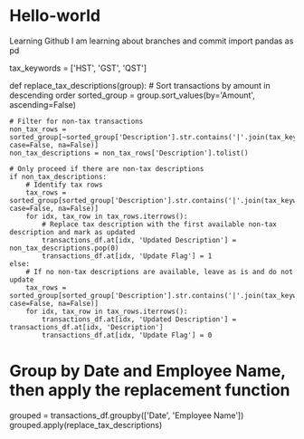 # Hello-world
Learning Github
I am learning about branches and commit
import pandas as pd

tax_keywords = ['HST', 'GST', 'QST']

def replace_tax_descriptions(group):
    # Sort transactions by amount in descending order
    sorted_group = group.sort_values(by='Amount', ascending=False)
    
    # Filter for non-tax transactions
    non_tax_rows = sorted_group[~sorted_group['Description'].str.contains('|'.join(tax_keywords), case=False, na=False)]
    non_tax_descriptions = non_tax_rows['Description'].tolist()
    
    # Only proceed if there are non-tax descriptions
    if non_tax_descriptions:
        # Identify tax rows
        tax_rows = sorted_group[sorted_group['Description'].str.contains('|'.join(tax_keywords), case=False, na=False)]
        for idx, tax_row in tax_rows.iterrows():
            # Replace tax description with the first available non-tax description and mark as updated
            transactions_df.at[idx, 'Updated Description'] = non_tax_descriptions.pop(0)
            transactions_df.at[idx, 'Update Flag'] = 1
    else:
        # If no non-tax descriptions are available, leave as is and do not update
        tax_rows = sorted_group[sorted_group['Description'].str.contains('|'.join(tax_keywords), case=False, na=False)]
        for idx, tax_row in tax_rows.iterrows():
            transactions_df.at[idx, 'Updated Description'] = transactions_df.at[idx, 'Description']
            transactions_df.at[idx, 'Update Flag'] = 0

# Group by Date and Employee Name, then apply the replacement function
grouped = transactions_df.groupby(['Date', 'Employee Name'])
grouped.apply(replace_tax_descriptions)

